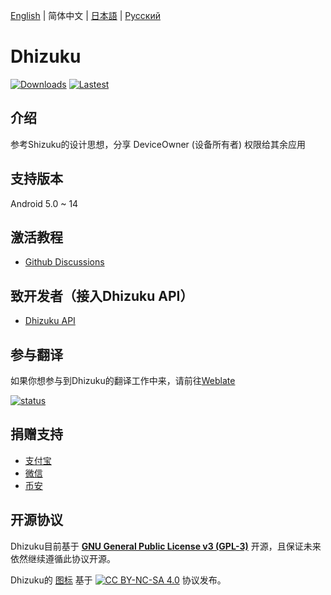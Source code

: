 [English](README.md) | 简体中文 | [日本語](README_ja.md) | [Русский](README_ru.md)

# Dhizuku

[![Downloads](https://img.shields.io/github/downloads/iamr0s/Dhizuku/total?label=Downloads)](https://github.com/iamr0s/Dhizuku/releases)
[![Lastest](https://img.shields.io/github/v/release/iamr0s/Dhizuku?label=Lastest)](https://github.com/iamr0s/Dhizuku/releases/latest)

## 介绍

参考Shizuku的设计思想，分享 DeviceOwner (设备所有者) 权限给其余应用

## 支持版本

Android 5.0 ~ 14

## 激活教程

- [Github Discussions](https://github.com/iamr0s/Dhizuku/discussions/16)

## 致开发者（接入Dhizuku API）

- [Dhizuku API](https://github.com/iamr0s/Dhizuku-API.git)

## 参与翻译

如果你想参与到Dhizuku的翻译工作中来，请前往[Weblate](https://hosted.weblate.org/engage/dhizuku/)

[![status](https://hosted.weblate.org/widgets/dhizuku/-/multi-auto.svg)](https://hosted.weblate.org/engage/dhizuku/)

## 捐赠支持

- [支付宝](https://qr.alipay.com/fkx18580lfpydiop04dze47)
- [微信](https://missuo.ru/file/fee5df1381671c996b127.png)
- [币安](https://missuo.ru/file/28368c28d4ff28d59ed4b.jpg)

## 开源协议

Dhizuku目前基于 [**GNU General Public License v3 (GPL-3)**](http://www.gnu.org/copyleft/gpl.html) 开源，且保证未来依然继续遵循此协议开源。

Dhizuku的 [图标](https://github.com/lutianyu2001/DhizukuIcon) 基于 [![CC BY-NC-SA 4.0](https://mirrors.creativecommons.org/presskit/buttons/80x15/svg/by-nc-sa.svg)](https://creativecommons.org/licenses/by-nc-sa/4.0/) 协议发布。
